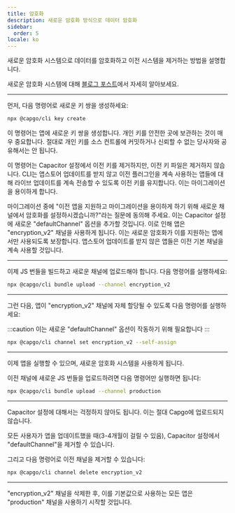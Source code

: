 ```yaml
---
title: 암호화
description: 새로운 암호화 방식으로 데이터 암호화
sidebar:
  order: 5
locale: ko
---
```


새로운 암호화 시스템으로 데이터를 암호화하고 이전 시스템을 제거하는 방법을 설명합니다.

새로운 암호화 시스템에 대해 [블로그 포스트](/blog/introducing-end-to-end-security-to-capacitor-updater-with-code-signing)에서 자세히 알아보세요.

---

먼저, 다음 명령어로 새로운 키 쌍을 생성하세요:

```bash
npx @capgo/cli key create
```

이 명령어는 앱에 새로운 키 쌍을 생성합니다. 개인 키를 안전한 곳에 보관하는 것이 매우 중요합니다. 절대로 개인 키를 소스 컨트롤에 커밋하거나 신뢰할 수 없는 당사자와 공유해서는 안 됩니다.

이 명령어는 Capacitor 설정에서 이전 키를 제거하지만, 이전 키 파일은 제거하지 않습니다. CLI는 앱스토어 업데이트를 받지 않고 이전 플러그인을 계속 사용하는 앱들에 대해 라이브 업데이트를 계속 전송할 수 있도록 이전 키를 유지합니다. 이는 마이그레이션을 용이하게 합니다.

마이그레이션 중에 "이전 앱을 지원하고 마이그레이션을 용이하게 하기 위해 새로운 채널에서 암호화를 설정하시겠습니까?"라는 질문에 동의해 주세요. 이는 Capacitor 설정에 새로운 "defaultChannel" 옵션을 추가할 것입니다. 이로 인해 앱은 "encryption_v2" 채널을 사용하게 됩니다. 이는 새로운 암호화가 이를 지원하는 앱에서만 사용되도록 보장합니다. 앱스토어 업데이트를 받지 않은 앱들은 이전 기본 채널을 계속 사용할 것입니다.

---

이제 JS 번들을 빌드하고 새로운 채널에 업로드해야 합니다. 다음 명령어를 실행하세요:

```bash
npx @capgo/cli bundle upload --channel encryption_v2
```

---

그런 다음, 앱이 "encryption_v2" 채널에 자체 할당될 수 있도록 다음 명령어를 실행하세요:

:::caution
이는 새로운 "defaultChannel" 옵션이 작동하기 위해 필요합니다
:::

```bash
npx @capgo/cli channel set encryption_v2 --self-assign
```

---

이제 앱을 실행할 수 있으며, 새로운 암호화 시스템을 사용하게 됩니다.

이전 채널에 새로운 JS 번들을 업로드하려면 다음 명령어만 실행하면 됩니다:

```bash
npx @capgo/cli bundle upload --channel production
```

---

Capacitor 설정에 대해서는 걱정하지 않아도 됩니다. 이는 절대 Capgo에 업로드되지 않습니다.

모든 사용자가 앱을 업데이트했을 때(3-4개월이 걸릴 수 있음), Capacitor 설정에서 "defaultChannel"을 제거할 수 있습니다.

그리고 다음 명령어로 이전 채널을 제거할 수 있습니다:

```bash
npx @capgo/cli channel delete encryption_v2
```

---

"encryption_v2" 채널을 삭제한 후, 이를 기본값으로 사용하는 모든 앱은 "production" 채널을 사용하기 시작할 것입니다.